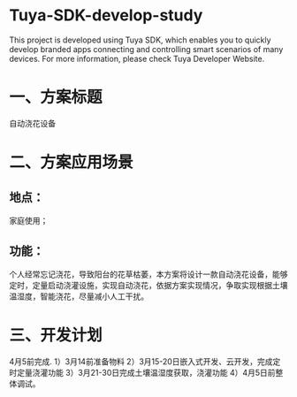 # Tuya-SDK-develop-study
This project is developed using Tuya SDK, which enables you to quickly develop branded apps connecting and controlling smart scenarios of many devices.         For more information, please check Tuya Developer Website.

# 一、方案标题
  自动浇花设备
# 二、方案应用场景
  ## 地点：
  家庭使用；
  ## 功能：
  个人经常忘记浇花，导致阳台的花草枯萎，本方案将设计一款自动浇花设备，能够定时，定量启动浇灌设施，实现自动浇花，依据方案实现情况，争取实现根据土壤温湿度，智能浇花，尽量减小人工干扰。
# 三、开发计划
  4月5前完成.
  1）3月14前准备物料
  2）3月15-20日嵌入式开发、云开发，完成定时定量浇灌功能
  3）3月21-30日完成土壤温湿度获取，浇灌功能
  4）4月5日前整体调试。

